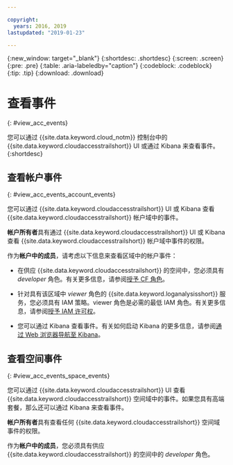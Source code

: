 ```yaml
---

copyright:
  years: 2016, 2019
lastupdated: "2019-01-23"

---
```


{:new_window: target="_blank"}
{:shortdesc: .shortdesc}
{:screen: .screen}
{:pre: .pre}
{:table: .aria-labeledby="caption"}
{:codeblock: .codeblock}
{:tip: .tip}
{:download: .download}



# 查看事件
{: #view_acc_events}

您可以通过 {{site.data.keyword.cloud_notm}} 控制台中的 {{site.data.keyword.cloudaccesstrailshort}} UI 或通过 Kibana 来查看事件。
{:shortdesc}
   

## 查看帐户事件
{: #view_acc_events_account_events}

您可以通过 {{site.data.keyword.cloudaccesstrailshort}} UI 或 Kibana 查看 {{site.data.keyword.cloudaccesstrailshort}} 帐户域中的事件。

**帐户所有者**具有通过 {{site.data.keyword.cloudaccesstrailshort}} UI 或 Kibana 查看 {{site.data.keyword.cloudaccesstrailshort}} 帐户域中事件的权限。

作为**帐户中的成员**，请考虑以下信息来查看区域中的帐户事件：

* 在供应 {{site.data.keyword.cloudaccesstrailshort}} 的空间中，您必须具有 *developer* 角色。有关更多信息，请参阅[授予 CF 角色](/docs/services/cloud-activity-tracker/how-to/grant_permissions.html#grant_cf_role)。

* 针对具有该区域中 *viewer* 角色的 {{site.data.keyword.loganalysisshort}} 服务，您必须具有 IAM 策略。viewer 角色是必需的最低 IAM 角色。有关更多信息，请参阅[授予 IAM 许可权](/docs/services/cloud-activity-tracker/how-to/grant_permissions.html#grant_iam_policy)。

* 您可以通过 Kibana 查看事件。有关如何启动 Kibana 的更多信息，请参阅[通过 Web 浏览器导航至 Kibana](/docs/services/cloud-activity-tracker/how-to/manage-events-ui/launch_kibana.html#launch_Kibana_from_browser)。



## 查看空间事件
{: #view_acc_events_space_events}

您可以通过 {{site.data.keyword.cloudaccesstrailshort}} UI 查看 {{site.data.keyword.cloudaccesstrailshort}} 空间域中的事件。如果您具有高端套餐，那么还可以通过 Kibana 来查看事件。

**帐户所有者**具有查看任何 {{site.data.keyword.cloudaccesstrailshort}} 空间域事件的权限。

作为**帐户中的成员**，您必须具有供应 {{site.data.keyword.cloudaccesstrailshort}} 的空间中的 *developer* 角色。


